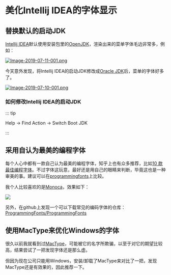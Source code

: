 # 美化Intellij IDEA的字体显示

## 替换默认的启动JDK

[Intellij IDEA](https://www.jetbrains.com/idea/)默认使用安装包里的[OpenJDK](https://openjdk.java.net/)，渲染出来的菜单字体毛边非常多，例如：

[![Image-2019-07-11-001.png](https://tva1.sinaimg.cn/large/703708dcly1g7vw2ir52nj20l30u0448)](https://tva1.sinaimg.cn/large/703708dcly1g7vw2ir52nj20l30u0448)

今天意外发现，将Intellij IDEA的启动JDK修改成[Oracle JDK](https://www.oracle.com/technetwork/java/javase/downloads/jdk8-downloads-2133151.html)后，菜单的字体好多了。

[![Image-2019-07-10-001.png](https://tva1.sinaimg.cn/large/703708dcly1g7vw2lfgz0j20lw0u07ag)](https://tva1.sinaimg.cn/large/703708dcly1g7vw2lfgz0j20lw0u07ag)

### 如何修改Intellij IDEA的启动JDK

::: tip

Help -> Find Action -> Switch Boot JDK

:::

## 采用自认为最美的编程字体
每个人心中都有一款自己认为最美的编程字体，知乎上也有众多推荐，比如[10 款最佳编程字体](https://zhuanlan.zhihu.com/p/36918101)。不过字体这玩意，最好还是用自己的眼睛来判断，毕竟这也是一种审美的事。建议可以在[programmingfonts](https://app.programmingfonts.org/)上比较。

我个人比较喜欢的是[Monoca](https://en.wikipedia.org/wiki/Monaco_(typeface))，效果如下：

![](https://tva1.sinaimg.cn/large/703708dcly1g7vw2nus48j20wx0il0wc)

另外，在github上发现一个可以下载常见的编码字体的仓库：[ProgrammingFonts/ProgrammingFonts](https://github.com/ProgrammingFonts/ProgrammingFonts)

## 使用MacType来优化Windows的字体
很久以前我就看到过[MacType](https://www.mactype.net/)，可能被它的名字所欺骗，以至于对它的期望比较高，结果尝试了一把发现字体还是那么虚。

但因为现在公司只能用Windows，安装/卸载了MacType来对比了一把，发现MacType还是有效果的，因此推荐一下。

